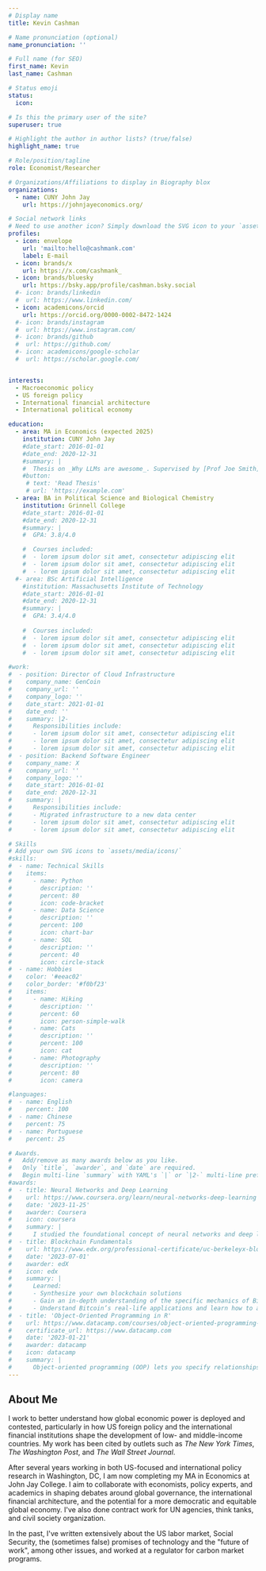 ```yaml
---
# Display name
title: Kevin Cashman

# Name pronunciation (optional)
name_pronunciation: ''

# Full name (for SEO)
first_name: Kevin
last_name: Cashman

# Status emoji
status:
  icon: 

# Is this the primary user of the site?
superuser: true

# Highlight the author in author lists? (true/false)
highlight_name: true

# Role/position/tagline
role: Economist/Researcher

# Organizations/Affiliations to display in Biography blox
organizations:
  - name: CUNY John Jay
    url: https://johnjayeconomics.org/

# Social network links
# Need to use another icon? Simply download the SVG icon to your `assets/media/icons/` folder.
profiles:
  - icon: envelope
    url: 'mailto:hello@cashmank.com'
    label: E-mail
  - icon: brands/x
    url: https://x.com/cashmank_
  - icon: brands/bluesky
    url: https://bsky.app/profile/cashman.bsky.social
  #- icon: brands/linkedin
  #  url: https://www.linkedin.com/
  - icon: academicons/orcid
    url: https://orcid.org/0000-0002-8472-1424
  #- icon: brands/instagram
  #  url: https://www.instagram.com/
  #- icon: brands/github
  #  url: https://github.com/
  #- icon: academicons/google-scholar
  #  url: https://scholar.google.com/


interests:
  - Macroeconomic policy
  - US foreign policy 
  - International financial architecture
  - International political economy

education:
  - area: MA in Economics (expected 2025)
    institution: CUNY John Jay
    #date_start: 2016-01-01
    #date_end: 2020-12-31
    #summary: |
    #  Thesis on _Why LLMs are awesome_. Supervised by [Prof Joe Smith](https://example.com). Presented papers at 5 IEEE conferences with the contributions being published in 2 Springer journals.
    #button:
     # text: 'Read Thesis'
     # url: 'https://example.com'
  - area: BA in Political Science and Biological Chemistry
    institution: Grinnell College
    #date_start: 2016-01-01
    #date_end: 2020-12-31
    #summary: |
    #  GPA: 3.8/4.0

    #  Courses included:
    #  - lorem ipsum dolor sit amet, consectetur adipiscing elit
    #  - lorem ipsum dolor sit amet, consectetur adipiscing elit
    #  - lorem ipsum dolor sit amet, consectetur adipiscing elit
  #- area: BSc Artificial Intelligence
    #institution: Massachusetts Institute of Technology
    #date_start: 2016-01-01
    #date_end: 2020-12-31
    #summary: |
    #  GPA: 3.4/4.0
      
    #  Courses included:
    #  - lorem ipsum dolor sit amet, consectetur adipiscing elit
    #  - lorem ipsum dolor sit amet, consectetur adipiscing elit
    #  - lorem ipsum dolor sit amet, consectetur adipiscing elit

#work:
#  - position: Director of Cloud Infrastructure
#    company_name: GenCoin
#    company_url: ''
#    company_logo: ''
#    date_start: 2021-01-01
#    date_end: ''
#    summary: |2-
#      Responsibilities include:
#      - lorem ipsum dolor sit amet, consectetur adipiscing elit
#      - lorem ipsum dolor sit amet, consectetur adipiscing elit
#      - lorem ipsum dolor sit amet, consectetur adipiscing elit
#  - position: Backend Software Engineer
#    company_name: X
#    company_url: ''
#    company_logo: ''
#    date_start: 2016-01-01
#    date_end: 2020-12-31
#    summary: |
#      Responsibilities include:
#      - Migrated infrastructure to a new data center
#      - lorem ipsum dolor sit amet, consectetur adipiscing elit
#      - lorem ipsum dolor sit amet, consectetur adipiscing elit

# Skills
# Add your own SVG icons to `assets/media/icons/`
#skills:
#  - name: Technical Skills
#    items:
#      - name: Python
#        description: ''
#        percent: 80
#        icon: code-bracket
#      - name: Data Science
#        description: ''
#        percent: 100
#        icon: chart-bar
#      - name: SQL
#        description: ''
#        percent: 40
#        icon: circle-stack
#  - name: Hobbies
#    color: '#eeac02'
#    color_border: '#f0bf23'
#    items:
#      - name: Hiking
#        description: ''
#        percent: 60
#        icon: person-simple-walk
#      - name: Cats
#        description: ''
#        percent: 100
#        icon: cat
#      - name: Photography
#        description: ''
#        percent: 80
#        icon: camera

#languages:
#  - name: English
#    percent: 100
#  - name: Chinese
#    percent: 75
#  - name: Portuguese
#    percent: 25

# Awards.
#   Add/remove as many awards below as you like.
#   Only `title`, `awarder`, and `date` are required.
#   Begin multi-line `summary` with YAML's `|` or `|2-` multi-line prefix and indent 2 spaces below.
#awards:
#  - title: Neural Networks and Deep Learning
#    url: https://www.coursera.org/learn/neural-networks-deep-learning
#    date: '2023-11-25'
#    awarder: Coursera
#    icon: coursera
#    summary: |
#      I studied the foundational concept of neural networks and deep learning. By the end, I was familiar with the significant technological trends driving the rise of deep learning; build, train, and apply fully connected deep neural networks; implement efficient (vectorized) neural networks; identify key parameters in a neural network’s architecture; and apply deep learning to your own applications.
#  - title: Blockchain Fundamentals
#    url: https://www.edx.org/professional-certificate/uc-berkeleyx-blockchain-fundamentals
#    date: '2023-07-01'
#    awarder: edX
#    icon: edx
#    summary: |
#      Learned:
#      - Synthesize your own blockchain solutions
#      - Gain an in-depth understanding of the specific mechanics of Bitcoin
#      - Understand Bitcoin’s real-life applications and learn how to attack and destroy Bitcoin, Ethereum, smart contracts and Dapps, and alternatives to Bitcoin’s Proof-of-Work consensus algorithm
#  - title: 'Object-Oriented Programming in R'
#    url: https://www.datacamp.com/courses/object-oriented-programming-with-s3-and-r6-in-r
#    certificate_url: https://www.datacamp.com
#    date: '2023-01-21'
#    awarder: datacamp
#    icon: datacamp
#    summary: |
#      Object-oriented programming (OOP) lets you specify relationships between functions and the objects that they can act on, helping you manage complexity in your code. This is an intermediate level course, providing an introduction to OOP, using the S3 and R6 systems. S3 is a great day-to-day R programming tool that simplifies some of the functions that you write. R6 is especially useful for industry-specific analyses, working with web APIs, and building GUIs.
---
```


## About Me

I work to better understand how global economic power is deployed and contested, particularly in how US foreign policy and the international financial institutions shape the development of low- and middle-income countries. My work has been cited by outlets such as *The New York Times*, *The Washington Post*, and *The Wall Street Journal*.

After several years working in both US-focused and international policy research in Washington, DC, I am now completing my MA in Economics at John Jay College. I aim to collaborate with economists, policy experts, and academics in shaping debates around global governance, the international financial architecture, and the potential for a more democratic and equitable global economy. I've also done contract work for UN agencies, think tanks, and civil society organization.

In the past, I've written extensively about the US labor market, Social Security, the (sometimes false) promises of technology and the "future of work", among other issues, and worked at a regulator for carbon market programs. 
